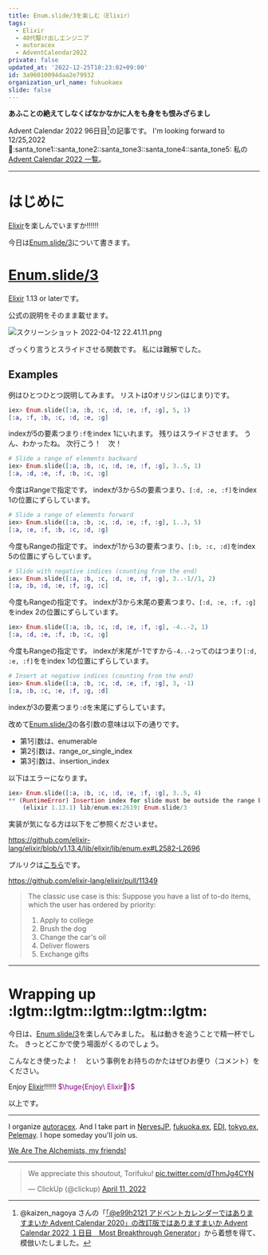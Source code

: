 ```yaml
---
title: Enum.slide/3を楽しむ（Elixir）
tags:
  - Elixir
  - 40代駆け出しエンジニア
  - autoracex
  - AdventCalendar2022
private: false
updated_at: '2022-12-25T10:23:02+09:00'
id: 3a96010094daa2e79932
organization_url_name: fukuokaex
slide: false
---
```

**あふことの絶えてしなくばなかなかに人をも身をも恨みざらまし**

Advent Calendar 2022 96日目[^1]の記事です。
I'm looking forward to 12/25,2022 :santa::santa_tone1::santa_tone2::santa_tone3::santa_tone4::santa_tone5:
私の[Advent Calendar 2022 一覧](https://docs.google.com/spreadsheets/d/1HQvFjagQLRPjOYAjDVzWp9S4b8dKixxvvaz_TtbZWto/edit#gid=1723448955)。

[^1]: @kaizen_nagoya さんの「[「@e99h2121 アドベントカレンダーではありますまいか Advent Calendar 2020」の改訂版ではありますまいか Advent Calendar 2022 １日目　Most Breakthrough Generator](https://qiita.com/kaizen_nagoya/items/49ebebee3a0377f3b59b)」から着想を得て、模倣いたしました。 

---



# はじめに

[Elixir](https://elixir-lang.org/)を楽しんでいますか:bangbang::bangbang::bangbang:

今日は[Enum.slide/3](https://hexdocs.pm/elixir/Enum.html#slide/3)について書きます。

# [Enum.slide/3](https://hexdocs.pm/elixir/Enum.html#slide/3)

[Elixir](https://elixir-lang.org/) 1.13 or laterです。

公式の説明をそのまま載せます。

![スクリーンショット 2022-04-12 22.41.11.png](https://qiita-image-store.s3.ap-northeast-1.amazonaws.com/0/131808/2a74446e-c415-6928-8005-26f88ba37f5e.png)

ざっくり言うとスライドさせる関数です。
私には難解でした。

## Examples

例はひとつひとつ説明してみます。
リストは0オリジン(はじまり)です。


```elixir
iex> Enum.slide([:a, :b, :c, :d, :e, :f, :g], 5, 1)
[:a, :f, :b, :c, :d, :e, :g]
```

indexが5の要素つまり`:f`をindex 1にいれます。
残りはスライドさせます。
うん、わかったね。
次行こう！　次！



```elixir
# Slide a range of elements backward
iex> Enum.slide([:a, :b, :c, :d, :e, :f, :g], 3..5, 1)
[:a, :d, :e, :f, :b, :c, :g]
```

今度はRangeで指定です。
indexが3から5の要素つまり、`[:d, :e, :f]`をindex 1の位置にずらしています。


```elixir
# Slide a range of elements forward
iex> Enum.slide([:a, :b, :c, :d, :e, :f, :g], 1..3, 5)
[:a, :e, :f, :b, :c, :d, :g]
```

今度もRangeの指定です。
indexが1から3の要素つまり、`[:b, :c, :d]`をindex 5の位置にずらしています。



```elixir
# Slide with negative indices (counting from the end)
iex> Enum.slide([:a, :b, :c, :d, :e, :f, :g], 3..-1//1, 2)
[:a, :b, :d, :e, :f, :g, :c]
```

今度もRangeの指定です。
indexが3から末尾の要素つまり、`[:d, :e, :f, :g]`をindex 2の位置にずらしています。


```elixir
iex> Enum.slide([:a, :b, :c, :d, :e, :f, :g], -4..-2, 1)
[:a, :d, :e, :f, :b, :c, :g]
```

今度もRangeの指定です。
indexが末尾が-1ですから`-4..-2`ってのはつまり`[:d, :e, :f]`ををindex 1の位置にずらしています。

```elixir
# Insert at negative indices (counting from the end)
iex> Enum.slide([:a, :b, :c, :d, :e, :f, :g], 3, -1)
[:a, :b, :c, :e, :f, :g, :d]
```

indexが3の要素つまり`:d`を末尾にずらしています。

改めて[Enum.slide/3](https://hexdocs.pm/elixir/Enum.html#slide/3)の各引数の意味は以下の通りです。

- 第1引数は、enumerable
- 第2引数は、range_or_single_index
- 第3引数は、insertion_index

以下はエラーになります。

```elixir
iex> Enum.slide([:a, :b, :c, :d, :e, :f, :g], 3..5, 4)
** (RuntimeError) Insertion index for slide must be outside the range being moved (tried to insert 3..5 at 4)
    (elixir 1.13.1) lib/enum.ex:2619: Enum.slide/3
```

実装が気になる方は以下をご参照くださいませ。

https://github.com/elixir-lang/elixir/blob/v1.13.4/lib/elixir/lib/enum.ex#L2582-L2696

プルリクは[こちら](https://github.com/elixir-lang/elixir/pull/11349)です。

https://github.com/elixir-lang/elixir/pull/11349

> The classic use case is this: Suppose you have a list of to-do items, which the user has ordered by priority:
> 1. Apply to college
> 2. Brush the dog
> 3. Change the car's oil
> 4. Deliver flowers
> 5. Exchange gifts

---

# Wrapping up :lgtm::lgtm::lgtm::lgtm::lgtm:

今日は、[Enum.slide/3](https://hexdocs.pm/elixir/Enum.html#slide/3)を楽しんでみました。
私は動きを追うことで精一杯でした。
きっとどこかで使う場面がくるのでしょう。

こんなとき使ったよ！　という事例をお持ちのかたはぜひお便り（コメント）をください。


Enjoy [Elixir](https://elixir-lang.org/):bangbang::bangbang::bangbang:
<font color="purple">$\huge{Enjoy\ Elixir🚀}$</font>


以上です。





---

I organize [autoracex](https://autoracex.connpass.com/).
And I take part in [NervesJP](https://nerves-jp.connpass.com/), [fukuoka.ex](https://fukuokaex.connpass.com/), [EDI](https://fukuokaex.connpass.com/), [tokyo.ex](https://beam-lang.connpass.com/), [Pelemay](https://pelemay.connpass.com/).
I hope someday you'll join us.

[We Are The Alchemists, my friends!](https://www.youtube.com/watch?v=04854XqcfCY)

---

<blockquote class="twitter-tweet"><p lang="en" dir="ltr">We appreciate this shoutout, Torifuku! <a href="https://t.co/dThmJg4CYN">pic.twitter.com/dThmJg4CYN</a></p>&mdash; ClickUp (@clickup) <a href="https://twitter.com/clickup/status/1513541411634913284?ref_src=twsrc%5Etfw">April 11, 2022</a></blockquote> <script async src="https://platform.twitter.com/widgets.js" charset="utf-8"></script> 






